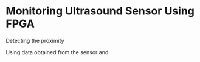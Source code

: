 # Monitoring Ultrasound Sensor Using FPGA

Detecting the proximity

Using data obtained from the sensor and 
